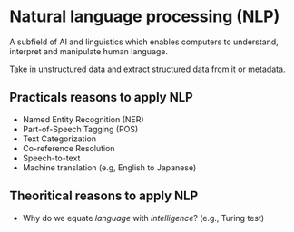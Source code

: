 # Natural language processing (NLP) 

A subfield of AI and linguistics which enables computers to understand, interpret and manipulate human language. 

Take in unstructured data and extract structured data from it or metadata.

## Practicals reasons to apply NLP

* Named Entity Recognition (NER)
* Part-of-Speech Tagging (POS)
* Text Categorization
* Co-reference Resolution
* Speech-to-text
* Machine translation (e.g, English to Japanese)

## Theoritical reasons to apply NLP

* Why do we equate _language_ with _intelligence_? (e.g., Turing test)

